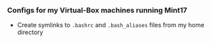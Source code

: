 ### Configs for my Virtual-Box machines running Mint17
- Create symlinks to `.bashrc` and `.bash_aliases` files from my home directory